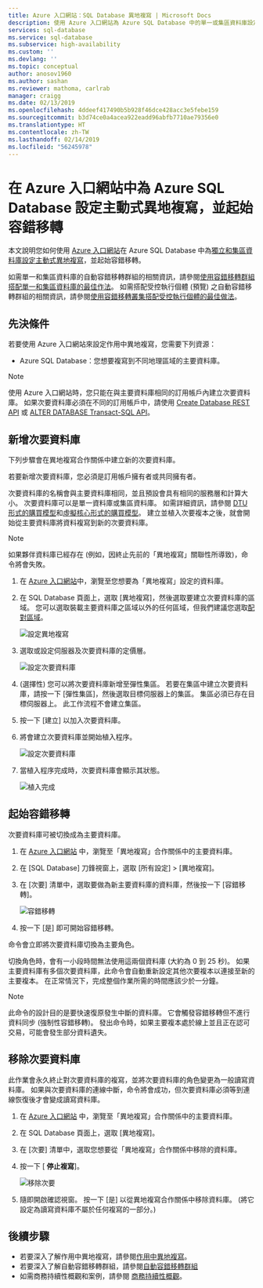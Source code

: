 ```yaml
---
title: Azure 入口網站：SQL Database 異地複寫 | Microsoft Docs
description: 使用 Azure 入口網站為 Azure SQL Database 中的單一或集區資料庫設定異地複寫並啟動容錯移轉
services: sql-database
ms.service: sql-database
ms.subservice: high-availability
ms.custom: ''
ms.devlang: ''
ms.topic: conceptual
author: anosov1960
ms.author: sashan
ms.reviewer: mathoma, carlrab
manager: craigg
ms.date: 02/13/2019
ms.openlocfilehash: 4ddeef417490b5b928f46dce428acc3e5febe159
ms.sourcegitcommit: b3d74ce0a4acea922eadd96abfb7710ae79356e0
ms.translationtype: HT
ms.contentlocale: zh-TW
ms.lasthandoff: 02/14/2019
ms.locfileid: "56245978"
---
```

# <a name="configure-active-geo-replication-for-azure-sql-database-in-the-azure-portal-and-initiate-failover"></a>在 Azure 入口網站中為 Azure SQL Database 設定主動式異地複寫，並起始容錯移轉

本文說明您如何使用 [Azure 入口網站](http://portal.azure.com)在 Azure SQL Database 中為[獨立和集區資料庫設定主動式異地複寫](sql-database-active-geo-replication.md#active-geo-replication-terminology-and-capabilities)，並起始容錯移轉。

如需單一和集區資料庫的自動容錯移轉群組的相關資訊，請參閱[使用容錯移轉群組搭配單一和集區資料庫的最佳作法](sql-database-auto-failover-group.md#best-practices-of-using-failover-groups-with-single-databases-and-elastic-pools)。 如需搭配受控執行個體 (預覽) 之自動容錯移轉群組的相關資訊，請參閱[使用容錯移轉叢集搭配受控執行個體的最佳做法](sql-database-auto-failover-group.md#best-practices-of-using-failover-groups-with-managed-instances)。

## <a name="prerequisites"></a>先決條件

若要使用 Azure 入口網站來設定作用中異地複寫，您需要下列資源：

* Azure SQL Database：您想要複寫到不同地理區域的主要資料庫。

> [!Note]
使用 Azure 入口網站時，您只能在與主要資料庫相同的訂用帳戶內建立次要資料庫。 如果次要資料庫必須在不同的訂用帳戶中，請使用 [Create Database REST API](https://docs.microsoft.com/rest/api/sql/databases/createorupdate) 或 [ALTER DATABASE Transact-SQL API](https://docs.microsoft.com/sql/t-sql/statements/alter-database-transact-sql)。

## <a name="add-a-secondary-database"></a>新增次要資料庫

下列步驟會在異地複寫合作關係中建立新的次要資料庫。  

若要新增次要資料庫，您必須是訂用帳戶擁有者或共同擁有者。

次要資料庫的名稱會與主要資料庫相同，並且預設會具有相同的服務層和計算大小。 次要資料庫可以是單一資料庫或集區資料庫。 如需詳細資訊，請參閱 [DTU 形式的購買模型](sql-database-service-tiers-dtu.md)和[虛擬核心形式的購買模型](sql-database-service-tiers-vcore.md)。
建立並植入次要複本之後，就會開始從主要資料庫將資料複寫到新的次要資料庫。

> [!NOTE]
> 如果夥伴資料庫已經存在 (例如，因終止先前的「異地複寫」關聯性所導致)，命令將會失敗。

1. 在 [Azure 入口網站](http://portal.azure.com)中，瀏覽至您想要為「異地複寫」設定的資料庫。
2. 在 SQL Database 頁面上，選取 [異地複寫]，然後選取要建立次要資料庫的區域。 您可以選取裝載主要資料庫之區域以外的任何區域，但我們建議您選取[配對區域](../best-practices-availability-paired-regions.md)。

    ![設定異地複寫](./media/sql-database-geo-replication-portal/configure-geo-replication.png)
3. 選取或設定伺服器及次要資料庫的定價層。

    ![設定次要資料庫](./media/sql-database-geo-replication-portal/create-secondary.png)
4. (選擇性) 您可以將次要資料庫新增至彈性集區。 若要在集區中建立次要資料庫，請按一下 [彈性集區]，然後選取目標伺服器上的集區。 集區必須已存在目標伺服器上。 此工作流程不會建立集區。
5. 按一下 [建立]  以加入次要資料庫。
6. 將會建立次要資料庫並開始植入程序。

    ![設定次要資料庫](./media/sql-database-geo-replication-portal/seeding0.png)
7. 當植入程序完成時，次要資料庫會顯示其狀態。

    ![植入完成](./media/sql-database-geo-replication-portal/seeding-complete.png)

## <a name="initiate-a-failover"></a>起始容錯移轉

次要資料庫可被切換成為主要資料庫。  

1. 在 [Azure 入口網站](http://portal.azure.com) 中，瀏覽至「異地複寫」合作關係中的主要資料庫。
2. 在 [SQL Database] 刀鋒視窗上，選取 [所有設定] > [異地複寫]。
3. 在 [次要] 清單中，選取要做為新主要資料庫的資料庫，然後按一下 [容錯移轉]。

    ![容錯移轉](./media/sql-database-geo-replication-failover-portal/secondaries.png)
4. 按一下 [是]  即可開始容錯移轉。

命令會立即將次要資料庫切換為主要角色。

切換角色時，會有一小段時間無法使用這兩個資料庫 (大約為 0 到 25 秒)。 如果主要資料庫有多個次要資料庫，此命令會自動重新設定其他次要複本以連接至新的主要複本。 在正常情況下，完成整個作業所需的時間應該少於一分鐘。

> [!NOTE]
> 此命令的設計目的是要快速復原發生中斷的資料庫。 它會觸發容錯移轉但不進行資料同步 (強制性容錯移轉)。  發出命令時，如果主要複本處於線上並且正在認可交易，可能會發生部分資料遺失。

## <a name="remove-secondary-database"></a>移除次要資料庫

此作業會永久終止對次要資料庫的複寫，並將次要資料庫的角色變更為一般讀寫資料庫。 如果與次要資料庫的連線中斷，命令將會成功，但次要資料庫必須等到連線恢復後才會變成讀寫資料庫。  

1. 在 [Azure 入口網站](http://portal.azure.com) 中，瀏覽至「異地複寫」合作關係中的主要資料庫。
2. 在 SQL Database 頁面上，選取 [異地複寫]。
3. 在 [次要] 清單中，選取您想要從「異地複寫」合作關係中移除的資料庫。
4. 按一下 [ **停止複寫**]。

    ![移除次要](./media/sql-database-geo-replication-portal/remove-secondary.png)
5. 隨即開啟確認視窗。 按一下 [是] 以從異地複寫合作關係中移除資料庫。 (將它設定為讀寫資料庫不屬於任何複寫的一部分。)

## <a name="next-steps"></a>後續步驟

* 若要深入了解作用中異地複寫，請參閱[作用中異地複寫](sql-database-active-geo-replication.md)。
* 若要深入了解自動容錯移轉群組，請參閱[自動容錯移轉群組](sql-database-auto-failover-group.md)
* 如需商務持續性概觀和案例，請參閱 [商務持續性概觀](sql-database-business-continuity.md)。

